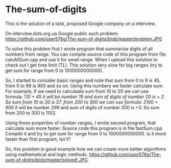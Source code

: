 # The-sum-of-digits
This is the solution of a task, proposed Google company on a interview.

On interview.dots.org.ua Google public such problem:
https://github.com/user576g/The-sum-of-digits/blob/master/problem.JPG

To solve this problem first I wrote program that summarise digits of all numbers from range.
You can compile source code of this program from file calcAllSum.cpp and use it for small range. 
When I upload this solution to check out I get time limit (TL).
This solution very slow for big ranges (try to get sum for range from 0 to 1000000000000).

So, I started to consider basic ranges and note that sum from 0 to 9 is 45, from 0 to 99 is 900 and so on.
Using this numbers we faster calculate sum. For example, if we need to calculaate sum from 10 to 20 we can use formula:
1*10 + 45 it will be number 19 and sum of digits of number 20 is + 2. So sum from 10 to 20 is 57.
from 200 to 300 we can use formula:
2*100 + 900 it will be number 299 and sum of digits of number 300 is +3. So sum from 200 to 300 is 1103.

Using these properties of number ranges, I wrote second program, that calculate sum more faster.
Source code this program is in file fastSum.cpp Compile it and try to get sum for range from 0 to 1000000000000.
Is it more faster than first program, isn't?

So, this problem is good example how we can create more better algorithms using mathematical and logic methods.
https://github.com/user576g/The-sum-of-digits/blob/master/solved!.JPG
